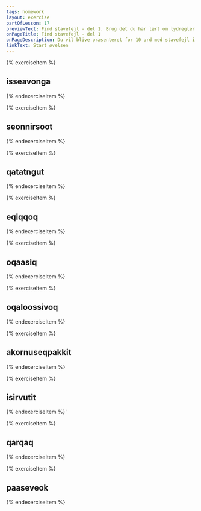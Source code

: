 ```yaml
---
tags: homework
layout: exercise
partOfLesson: 17
previewText: Find stavefejl - del 1. Brug det du har lært om lydregler til at rette stavefejlene.
onPageTitle: Find stavefejl - del 1
onPageDescription: Du vil blive præsenteret for 10 ord med stavefejl i dem. Brug det du har lært om lydregler til at rette fejlene.
linkText: Start øvelsen
---
```


{% exerciseItem %}

## isseavonga

<single-input data-label="Skriv dit bud på den korrekte stavemåde" data-validation="issiavunga"></single-input>
<feedback-message data-content="Issiavunga betyder: Jeg sidder ned."></feedback-message>
{% endexerciseItem %}

{% exerciseItem %}

## seonnirsoot

<single-input data-label="Skriv dit bud på den korrekte stavemåde" data-validation="siunnersuut"></single-input>
<feedback-message data-content="Siunnersuut betyder råd."></feedback-message>
{% endexerciseItem %}

{% exerciseItem %}

## qatatngut

<single-input data-label="Skriv dit bud på den korrekte stavemåde" data-validation="siunnersuut"></single-input>
<feedback-message data-content="Qatanngut betyder bror/søster."></feedback-message>
{% endexerciseItem %}

{% exerciseItem %}

## eqiqqoq

<single-input data-label="Skriv dit bud på den korrekte stavemåde" data-validation="eqeqqoq"></single-input>
<feedback-message data-content="Eqeqqoq betyder lillefinger."></feedback-message>
{% endexerciseItem %}

{% exerciseItem %}

## oqaasiq

<single-input data-label="Skriv dit bud på den korrekte stavemåde" data-validation="oqaaseq"></single-input>
<feedback-message data-content="Oqaaseq betyder ord."></feedback-message>
{% endexerciseItem %}

{% exerciseItem %}

## oqaloossivoq

<single-input data-label="Skriv dit bud på den korrekte stavemåde" data-validation="oqaluussivoq"></single-input>
<feedback-message data-content="Oqaluussivoq betyder: Han forkynder."></feedback-message>
{% endexerciseItem %}

{% exerciseItem %}

## akornuseqpakkit

<single-input data-label="Skriv dit bud på den korrekte stavemåde" data-validation="akornuserpakkit"></single-input>
<feedback-message data-content="Akornuserpakkit? betyder: Forstyrer jeg dig?"></feedback-message>
{% endexerciseItem %}

{% exerciseItem %}

## isirvutit

<single-input data-label="Skriv dit bud på den korrekte stavemåde" data-validation="iserputit"></single-input>
<feedback-message data-content="Iserputit betyder: Du går/kommer ind."></feedback-message>
{% endexerciseItem %}'

{% exerciseItem %}

## qarqaq

<single-input data-label="Skriv dit bud på den korrekte stavemåde" data-validation="qaqqaq"></single-input>
<feedback-message data-content="Qaqqaq betyder bjerg/fjeld."></feedback-message>
{% endexerciseItem %}

{% exerciseItem %}

## paaseveok

<single-input data-label="Skriv dit bud på den korrekte stavemåde" data-validation="paasiviuk"></single-input>
<feedback-message data-content="Paasiviuk? betyder: Forstår du det?"></feedback-message>
{% endexerciseItem %}